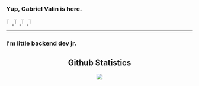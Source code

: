 ### Yup, Gabriel Valin is here. 
<div>
<a href="https://twitter.com/gvt3ch">
  <img  alt="Twitter" width="16px" src="https://img.shields.io/badge/Twitter-1DA1F2?style=for-the-badge&logo=twitter&logoColor=white" />
</a>
<a href="https://www.linkedin.com/in/gabriel-valin-1759801aa/">
  <img  alt="Twitter" width="16px" src="https://img.shields.io/badge/LinkedIn-0077B5?style=for-the-badge&logo=linkedin&logoColor=white" />
</a>
<a href="https://www.instagram.com/gabrielvalin.dev/">
  <img  alt="Twitter" width="16px" src="https://img.shields.io/badge/Instagram-E4405F?style=for-the-badge&logo=instagram&logoColor=white" />
</a>

<a href="https://gabrielvalin.me">
  <img  alt="Twitter" width="16px" src="https://img.shields.io/badge/dev.to-0A0A0A?style=for-the-badge&logo=dev.to&logoColor=white" />
</a>
  </div>

<hr/>

### I'm little backend dev jr.

<h2 align="center"> Github Statistics </h2>
<p align="center">
    <img src="https://github-readme-stats.vercel.app/api?username=Gabriel-Valin&show_icons=true&title_color=222222&icon_color=03A87C&text_color=333333&bg_color=ffffff">
</p>
<br/>



